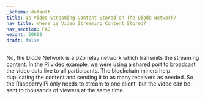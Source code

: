 ```yaml
---
_schema: default
title: Is Video Streaming Content Stored on The Diode Network?
nav_title: Where is Video Streaming Content Stored?
nav_section: FAQ
weight: 20008
draft: false
---
```

No, the Diode Network is a p2p relay network which transmits the streaming content. In the Pi video example, we were using a shared port to broadcast the video data live to all participants. The blockchain miners help duplicating the content and sending it to as many receivers as needed. So the Raspberry Pi only needs to stream to one client, but the video can be sent to thousands of viewers at the same time.

&nbsp;